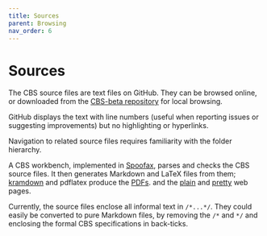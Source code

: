 ```yaml
---
title: Sources
parent: Browsing
nav_order: 6
---
```


# Sources

The CBS source files are text files on GitHub.
They can be browsed online,
or downloaded from the [CBS-beta repository] for local browsing.

GitHub displays the text with line numbers (useful when reporting issues or suggesting improvements)
but no highlighting or hyperlinks.
  
Navigation to related source files requires familiarity with the folder hierarchy.

A CBS workbench, implemented in [Spoofax],
parses and checks the CBS source files.
It then generates Markdown and LaTeX files from them;
[kramdown] and pdflatex produce the [PDFs].
and the [plain] and [pretty] web pages.

Currently, the source files enclose all informal text in `/*...*/`.
They could easily be converted to pure Markdown files,
by removing the `/*` and `*/` and enclosing the formal CBS specifications in back-ticks.

[CBS-beta repository]: https://github.com/plancomps/CBS-beta
[kramdown]: https://kramdown.gettalong.org
[Spoofax]: https://www.metaborg.org
[PDFs]: PDF
[Plain]: Plain
[Pretty]: Pretty

